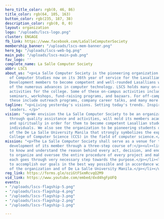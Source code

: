 ```yaml
---
hero_title_color: rgb(0, 46, 86)
title_color: rgb(64, 105, 163)
button_color: rgb(235, 187, 38)
description_color: rgb(0, 0, 0)
layout: organization
logo: "/uploads/lscs-logo.png"
cluster: ENGAGE
fb_link: https://www.facebook.com/LaSalleComputerSociety
membership_banner: "/uploads/lscs-mem-banner.png"
hero_bg: "/uploads/lscs-web-bg.png"
main_pub: "/uploads/lscs-main-pub.png"
fav_logo: ''
complete_name: La Salle Computer Society
abbr: LSCS
about_us: "<p>La Salle Computer Society is the pioneering organization in the College
  of Computer Studies now on its 36th year of service for the Lasallian community.
  Development members to become competent and well-rounded Lasallians who are aware
  of the numerous advances in computer technology. LSCS holds many on-campus and off-campus
  activities for the college. Some of these on-campus activities include programming
  seminars, workshops, fund-raising programs, and bazaars. For off-campus activities,
  these include outreach programs, company career talks, and many more.</p>"
tagline: "<p>Living yesterday's visions. Setting today's trends. Inspiring tomorrow's
  leaders. </p>"
vision: "<p>We envision the La Salle Computer Society to be an organization that,
  through quality assistance and activities, will mold its members academically, socially
  and spiritually in order for them to become competent Lasallian students and well-rounded
  individuals. We also see the organization to be pioneering students organization
  of the De La Salle University Manila that strongly symbolizes the expertise of the
  College of Computer Science (CCS) in the field of computer science.</p>"
mission: "<p>The La Salle Computer Society shall serve as a venue for the growth and
  development of its member through a three-step course of:</p><ul><li><p>Purpose,
  to know and understand the reason behind every act, decision, and endeavor pursued.</p></li><li><p>Process,
  to organize and oversee the entire procedure of every project and make sure that
  each goes through very necessary step towards the purpose.</p></li><li><p>Excellence,
  to accomplish our goals in the best way possible and in accordance with the ideals
  of the organization and of De La Salle University Manila.</p></li></ul>"
reg_link: https://forms.gle/oziGtFSxmRcvqQ2M9
vid_link: https://www.youtube.com/embed/dxd4hgFpUFQ
events:
- "/uploads/lscs-flagship-5.png"
- "/uploads/lscs-flagship-4.png"
- "/uploads/lscs-flagship-3.png"
- "/uploads/lscs-flagship-2.png"
- "/uploads/lscs-flagship-1.png"

---
```

